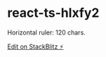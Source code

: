 # react-ts-hlxfy2


Horizontal ruler: 120 chars.

[Edit on StackBlitz ⚡️](https://stackblitz.com/edit/react-ts-hlxfy2)